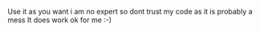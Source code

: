 Use it as you want
i am no expert so dont trust my code as it is probably a mess
It does work ok for me :-)
